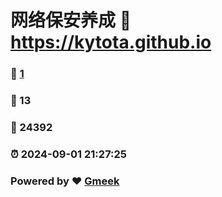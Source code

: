 # 网络保安养成 :link: https://kytota.github.io 
### :page_facing_up: [1](https://kytota.github.io/tag.html) 
### :speech_balloon: 13 
### :hibiscus: 24392 
### :alarm_clock: 2024-09-01 21:27:25 
### Powered by :heart: [Gmeek](https://github.com/Meekdai/Gmeek)
